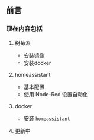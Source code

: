 ## 前言

### 现在内容包括
1. 树莓派
    - 安装镜像
    - 安装docker  
  
2. homeassistant
    - 基本配置
    - 使用 Node-Red 设置自动化

3. docker
    - 安装 ``homeassistant``
  
4. 更新中
